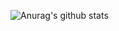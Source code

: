 ![Anurag's github stats](https://github-readme-stats.vercel.app/api?username=mrlsk8&hide=prs,issues&count_private=true&show_icons=true&theme=dracula&hide_border=true)

<!--
**MRLSK8/mrlsk8** is a ✨ _special_ ✨ repository because its `README.md` (this file) appears on your GitHub profile.

Here are some ideas to get you started:

- 🔭 I’m currently working on ...
- 🌱 I’m currently learning ...
- 👯 I’m looking to collaborate on ...
- 🤔 I’m looking for help with ...
- 💬 Ask me about ...
- 📫 How to reach me: ...
- 😄 Pronouns: ...
- ⚡ Fun fact: ...
-->
